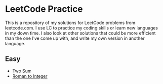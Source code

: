 # LeetCode Practice

This is a repository of my solutions for LeetCode problems from leetcode.com. I use LC to practice my coding skills or learn new languages in my down time. I also look at other solutions that could be more efficient than the one I've come up with, and write my own version in another language.

## Easy

- [Two Sum](https://github.com/kmalcaba/LeetCode-Practice/blob/main/Two%20Sum.md)
- [Roman to Integer](https://github.com/kmalcaba/LeetCode-Practice/blob/main/Roman%20to%20Integer.md)
